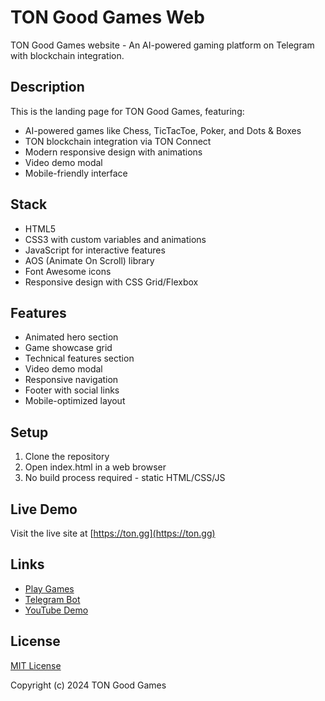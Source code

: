 # TON Good Games Web

TON Good Games website - An AI-powered gaming platform on Telegram with blockchain integration.

## Description

This is the landing page for TON Good Games, featuring:
- AI-powered games like Chess, TicTacToe, Poker, and Dots & Boxes
- TON blockchain integration via TON Connect
- Modern responsive design with animations
- Video demo modal
- Mobile-friendly interface

## Stack

- HTML5
- CSS3 with custom variables and animations
- JavaScript for interactive features
- AOS (Animate On Scroll) library
- Font Awesome icons
- Responsive design with CSS Grid/Flexbox

## Features

- Animated hero section
- Game showcase grid
- Technical features section
- Video demo modal
- Responsive navigation
- Footer with social links
- Mobile-optimized layout

## Setup

1. Clone the repository
2. Open index.html in a web browser
3. No build process required - static HTML/CSS/JS

## Live Demo

Visit the live site at [https://ton.gg](https://ton.gg)

## Links

- [Play Games](https://games.ton.gg)
- [Telegram Bot](https://t.me/tongoodgames_bot)
- [YouTube Demo](https://youtu.be/XmpfbmuE9bM)

## License

[MIT License](LICENSE)

Copyright (c) 2024 TON Good Games
